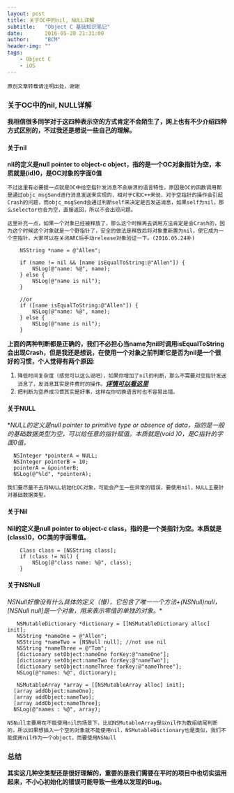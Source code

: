 ```yaml
---
layout: post
title: 关于OC中的nil, NULL详解
subtitle:   "Object C 基础知识笔记"
date:       2016-05-20 21:31:00
author:     "BCM"
header-img: ""
tags:
    - Object C
    - iOS
---
```


`原创文章转载请注明出处，谢谢`

### 关于OC中的nil, NULL详解
**我相信很多同学对于这四种表示空的方式肯定不会陌生了，网上也有不少介绍四种方式区别的，不过我还是想说一些自己的理解。**

#### 关于nil
**nil的定义是null pointer to object-c object，指的是一个OC对象指针为空，本质就是(id)0，是OC对象的字面0值**

`不过这里有必要提一点就是OC中给空指针发消息不会崩溃的语言特性，原因是OC的函数调用都是通过objc_msgSend进行消息发送来实现的，相对于C和C++来说，对于空指针的操作会引起Crash的问题，而objc_msgSend会通过判断self来决定是否发送消息，如果self为nil，那么selector也会为空，直接返回，所以不会出现问题。`

`这里补充一点，如果一个对象已经被释放了，那么这个时候再去调用方法肯定是会Crash的，因为这个时候这个对象就是一个野指针了，安全的做法是释放后将对象重新置为nil，使它成为一个空指针，大家可以在关闭ARC后手动release对象验证一下。(2016.05.24补)`

```
	NSString *name = @"Allen";
	
	if (name != nil && [name isEqualToString:@"Allen"]) {
	    NSLog(@"name: %@", name);
	} else {
	    NSLog(@"name is nil");
	}
	
	//or
	if ([name isEqualToString:@"Allen"]) {
	    NSLog(@"name: %@", name);
	} else {
	    NSLog(@"name is nil");
	}
```
**上面的两种判断都是正确的，我们不必担心当name为nil时调用isEqualToString会出现Crash，但是我还是想说，在使用一个对象之前判断它是否为nil是一个很好的习惯，个人觉得有两个原因:**

1. `降低时间复杂度（感觉可以这么说吧），如果你增加了nil的判断，那么不需要对空指针发送消息了，发消息其实是件费时的操作。`***[详情可以看这里](http://xuzhe.com/?p=630)***
2. `把判断为空养成习惯其实是好事，这样在你切换语言时也不容易出错。`

#### 关于NULL
**NULL的定义是null pointer to primitive type or absence of data，指的是一般的基础数据类型为空，可以给任意的指针赋值。本质就是(void *)0，是C指针的字面0值。**

```
  NSInteger *pointerA = NULL;
  NSInteger pointerB = 10;
  pointerA = &pointerB;
  NSLog(@"%ld", *pointerA);

```
`我们要尽量不去将NULL初始化OC对象，可能会产生一些异常的错误，要使用nil，NULL主要针对基础数据类型。`

#### 关于Nil
**Nil的定义是null pointer to object-c class，指的是一个类指针为空。本质就是(class)0，OC类的字面零值。**

```
	Class class = [NSString class];
	if (class != Nil) {
	    NSLog(@"class name: %@", class);
	}
```

#### 关于NSNull
**NSNull好像没有什么具体的定义（懵），它包含了唯一一个方法+(NSNull*)null，[NSNull null]是一个对象，用来表示零值的单独的对象。**

```
   NSMutableDictionary *dictionary = [[NSMutableDictionary alloc] init];
   NSString *nameOne = @"Allen";
   NSString *nameTwo = [NSNull null]; //not use nil
   NSString *nameThree = @"Tom";
   [dictionary setObject:nameOne forKey:@"nameOne"];
   [dictionary setObject:nameTwo forKey:@"nameTwo"];
   [dictionary setObject:nameThree forKey:@"nameThree"];
   NSLog(@"names: %@", dictionary);
   
   NSMutableArray *array = [[NSMutableArray alloc] init];
  [array addObject:nameOne];
  [array addObject:nameTwo];
  [array addObject:nameThree];
  NSLog(@"names : %@", array);
```
`NSNull主要用在不能使用nil的场景下，比如NSMutableArray是以nil作为数组结尾判断的，所以如果想插入一个空的对象就不能使用nil，NSMutableDictionary也是类似，我们不能使用nil作为一个object，而要使用NSNull`

### 总结
**其实这几种空类型还是很好理解的，重要的是我们需要在平时的项目中也切实运用起来，不小心初始化的错误可能导致一些难以发现的Bug。**
